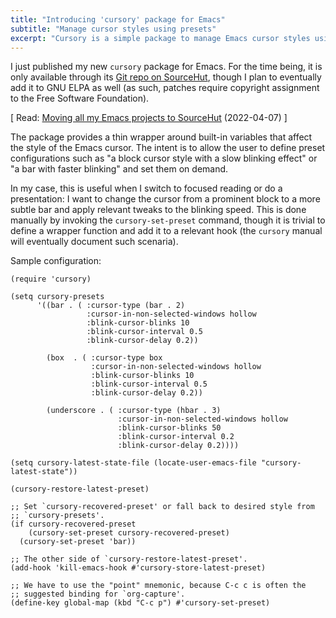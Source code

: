 ```yaml
---
title: "Introducing 'cursory' package for Emacs"
subtitle: "Manage cursor styles using presets"
excerpt: "Cursory is a simple package to manage Emacs cursor styles using presets."
---
```


I just published my new `cursory` package for Emacs.  For the time
being, it is only available through its [Git repo on
SourceHut](https://git.sr.ht/~protesilaos/cursory), though I plan to
eventually add it to GNU ELPA as well (as such, patches require
copyright assignment to the Free Software Foundation).

[ Read: [Moving all my Emacs projects to
SourceHut](https://protesilaos.com/codelog/2022-04-07-all-emacs-projects-sourcehut/)
(2022-04-07) ]

The package provides a thin wrapper around built-in variables that
affect the style of the Emacs cursor.  The intent is to allow the user
to define preset configurations such as "a block cursor style with a
slow blinking effect" or "a bar with faster blinking" and set them on
demand.

In my case, this is useful when I switch to focused reading or do a
presentation: I want to change the cursor from a prominent block to a
more subtle bar and apply relevant tweaks to the blinking speed.  This
is done manually by invoking the `cursory-set-preset` command, though it
is trivial to define a wrapper function and add it to a relevant hook
(the `cursory` manual will eventually document such scenaria).

Sample configuration:

```elisp
(require 'cursory)

(setq cursory-presets
      '((bar . ( :cursor-type (bar . 2)
                 :cursor-in-non-selected-windows hollow
                 :blink-cursor-blinks 10
                 :blink-cursor-interval 0.5
                 :blink-cursor-delay 0.2))

        (box  . ( :cursor-type box
                  :cursor-in-non-selected-windows hollow
                  :blink-cursor-blinks 10
                  :blink-cursor-interval 0.5
                  :blink-cursor-delay 0.2))

        (underscore . ( :cursor-type (hbar . 3)
                        :cursor-in-non-selected-windows hollow
                        :blink-cursor-blinks 50
                        :blink-cursor-interval 0.2
                        :blink-cursor-delay 0.2))))

(setq cursory-latest-state-file (locate-user-emacs-file "cursory-latest-state"))

(cursory-restore-latest-preset)

;; Set `cursory-recovered-preset' or fall back to desired style from
;; `cursory-presets'.
(if cursory-recovered-preset
    (cursory-set-preset cursory-recovered-preset)
  (cursory-set-preset 'bar))

;; The other side of `cursory-restore-latest-preset'.
(add-hook 'kill-emacs-hook #'cursory-store-latest-preset)

;; We have to use the "point" mnemonic, because C-c c is often the
;; suggested binding for `org-capture'.
(define-key global-map (kbd "C-c p") #'cursory-set-preset)
```
